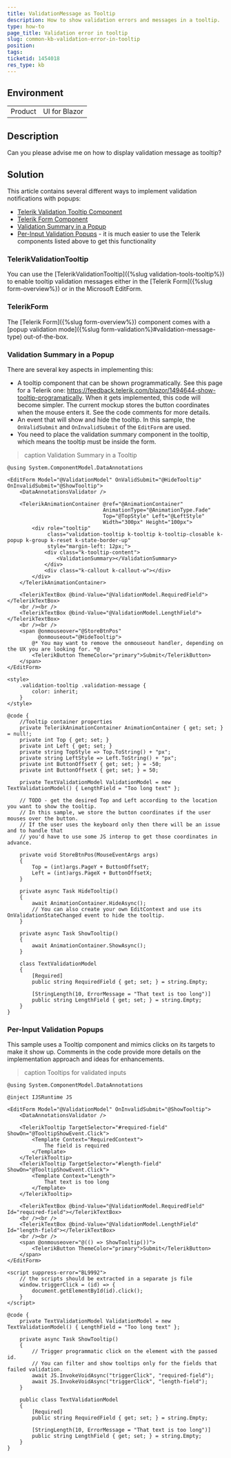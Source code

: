 ```yaml
---
title: ValidationMessage as Tooltip
description: How to show validation errors and messages in a tooltip.
type: how-to
page_title: Validation error in tooltip
slug: common-kb-validation-error-in-tooltip
position: 
tags: 
ticketid: 1454018
res_type: kb
---
```


## Environment

<table>
    <tbody>
        <tr>
            <td>Product</td>
            <td>UI for Blazor</td>
        </tr>
    </tbody>
</table>


## Description

Can you please advise me on how to display validation message as tooltip?


## Solution

This article contains several different ways to implement validation notifications with popups:

* [Telerik Validation Tooltip Component](#telerikvalidationtooltip)
* [Telerik Form Component](#telerikform)
* [Validation Summary in a Popup](#validation-summary-in-a-popup)
* [Per-Input Validation Popups](#per-input-validation-popups) - it is much easier to use the Telerik components listed above to get this functionality

### TelerikValidationTooltip

You can use the [TelerikValidationTooltip]({%slug validation-tools-tooltip%}) to enable tooltip validation messages either in the [Telerik Form]({%slug form-overview%}) or in the Microsoft EditForm.

### TelerikForm

The [Telerik Form]({%slug form-overview%}) component comes with a [popup validation mode]({%slug form-validation%}#validation-message-type) out-of-the-box.

### Validation Summary in a Popup

There are several key aspects in implementing this:

* A tooltip component that can be shown programmatically. See this page for a Telerik one: https://feedback.telerik.com/blazor/1494644-show-tooltip-programatically. When it gets implemented, this code will become simpler. The current mockup stores the button coordinates when the mouse enters it. See the code comments for more details.
* An event that will show and hide the tooltip. In this sample, the `OnValidSubmit` and `OnInvalidSubmit` of the `EditForm` are used.
* You need to place the validation summary component in the tooltip, which means the tooltip must be inside the form.

>caption Validation Summary in a Tooltip

````RAZOR
@using System.ComponentModel.DataAnnotations

<EditForm Model="@ValidationModel" OnValidSubmit="@HideTooltip" OnInvalidSubmit="@ShowTooltip">
    <DataAnnotationsValidator />

    <TelerikAnimationContainer @ref="@AnimationContainer"
                               AnimationType="@AnimationType.Fade"
                               Top="@TopStyle" Left="@LeftStyle"
                               Width="300px" Height="100px">
        <div role="tooltip"
             class="validation-tooltip k-tooltip k-tooltip-closable k-popup k-group k-reset k-state-border-up"
             style="margin-left: 12px;">
            <div class="k-tooltip-content">
                <ValidationSummary></ValidationSummary>
            </div>
            <div class="k-callout k-callout-w"></div>
        </div>
    </TelerikAnimationContainer>

    <TelerikTextBox @bind-Value="@ValidationModel.RequiredField"></TelerikTextBox>
    <br /><br />
    <TelerikTextBox @bind-Value="@ValidationModel.LengthField"></TelerikTextBox>
    <br /><br />
    <span @onmouseover="@StoreBtnPos"
          @onmouseout="@HideTooltip">
        @* You may want to remove the onmouseout handler, depending on the UX you are looking for. *@
        <TelerikButton ThemeColor="primary">Submit</TelerikButton>
    </span>
</EditForm>

<style>
    .validation-tooltip .validation-message {
        color: inherit;
    }
</style>

@code {
    //Tooltip container properties
    private TelerikAnimationContainer AnimationContainer { get; set; } = null!;
    private int Top { get; set; }
    private int Left { get; set; }
    private string TopStyle => Top.ToString() + "px";
    private string LeftStyle => Left.ToString() + "px";
    private int ButtonOffsetY { get; set; } = -50;
    private int ButtonOffsetX { get; set; } = 50;

    private TextValidationModel ValidationModel = new TextValidationModel() { LengthField = "Too long text" };

    // TODO - get the desired Top and Left according to the location you want to show the tooltip.
    // In this sample, we store the button coordinates if the user mouses over the button.
    // If the user uses the keyboard only then there will be an issue and to handle that
    // you'd have to use some JS interop to get those coordinates in advance.

    private void StoreBtnPos(MouseEventArgs args)
    {
        Top = (int)args.PageY + ButtonOffsetY;
        Left = (int)args.PageX + ButtonOffsetX;
    }

    private async Task HideTooltip()
    {
        await AnimationContainer.HideAsync();
        // You can also create your own EditContext and use its OnValidationStateChanged event to hide the tooltip.
    }

    private async Task ShowTooltip()
    {
        await AnimationContainer.ShowAsync();
    }

    class TextValidationModel
    {
        [Required]
        public string RequiredField { get; set; } = string.Empty;

        [StringLength(10, ErrorMessage = "That text is too long")]
        public string LengthField { get; set; } = string.Empty;
    }
}
````

### Per-Input Validation Popups

This sample uses a Tooltip component and mimics clicks on its targets to make it show up. Comments in the code provide more details on the implementation approach and ideas for enhancements.

>caption Tooltips for validated inputs

````RAZOR
@using System.ComponentModel.DataAnnotations

@inject IJSRuntime JS

<EditForm Model="@ValidationModel" OnInvalidSubmit="@ShowTooltip">
    <DataAnnotationsValidator />

    <TelerikTooltip TargetSelector="#required-field" ShowOn="@TooltipShowEvent.Click">
        <Template Context="RequiredContext">
            The field is required
        </Template>
    </TelerikTooltip>
    <TelerikTooltip TargetSelector="#length-field" ShowOn="@TooltipShowEvent.Click">
        <Template Context="Length">
            That text is too long
        </Template>
    </TelerikTooltip>

    <TelerikTextBox @bind-Value="@ValidationModel.RequiredField" Id="required-field"></TelerikTextBox>
    <br /><br />
    <TelerikTextBox @bind-Value="@ValidationModel.LengthField" Id="length-field"></TelerikTextBox>
    <br /><br />
    <span @onmouseover="@(() => ShowTooltip())">
        <TelerikButton ThemeColor="primary">Submit</TelerikButton>
    </span>
</EditForm>

<script suppress-error="BL9992">
    // the scripts should be extracted in a separate js file
    window.triggerClick = (id) => {
        document.getElementById(id).click();
    }
</script>

@code {
    private TextValidationModel ValidationModel = new TextValidationModel() { LengthField = "Too long text" };

    private async Task ShowTooltip()
    {
        // Trigger programmatic click on the element with the passed id.
        // You can filter and show tooltips only for the fields that failed validation.
        await JS.InvokeVoidAsync("triggerClick", "required-field");
        await JS.InvokeVoidAsync("triggerClick", "length-field");
    }

    public class TextValidationModel
    {
        [Required]
        public string RequiredField { get; set; } = string.Empty;

        [StringLength(10, ErrorMessage = "That text is too long")]
        public string LengthField { get; set; } = string.Empty;
    }
}
````
